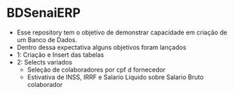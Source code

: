 # BDSenaiERP

- Esse repository tem o objetivo de demonstrar capacidade em criação de um Banco de Dados.
- Dentro dessa expectativa alguns objetivos foram lançados
- 1: Criação e Insert das tabelas
- 2: Selects variados
    - Seleção de colaboradores por cpf d fornecedor
    - Estivativa de INSS, IRRF e Salario Liquido sobre Salario Bruto colaborador
